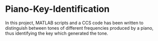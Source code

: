 # Piano-Key-Identification
In this project, MATLAB scripts and a CCS code has been written to distinguish between tones of different frequencies produced by a piano, thus identifying the key which generated the tone. 

